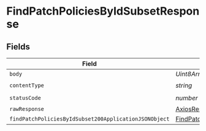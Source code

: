 # FindPatchPoliciesByIdSubsetResponse


## Fields

| Field                                                                                                                     | Type                                                                                                                      | Required                                                                                                                  | Description                                                                                                               |
| ------------------------------------------------------------------------------------------------------------------------- | ------------------------------------------------------------------------------------------------------------------------- | ------------------------------------------------------------------------------------------------------------------------- | ------------------------------------------------------------------------------------------------------------------------- |
| `body`                                                                                                                    | *Uint8Array*                                                                                                              | :heavy_minus_sign:                                                                                                        | N/A                                                                                                                       |
| `contentType`                                                                                                             | *string*                                                                                                                  | :heavy_check_mark:                                                                                                        | N/A                                                                                                                       |
| `statusCode`                                                                                                              | *number*                                                                                                                  | :heavy_check_mark:                                                                                                        | N/A                                                                                                                       |
| `rawResponse`                                                                                                             | [AxiosResponse>](https://axios-http.com/docs/res_schema)                                                                  | :heavy_minus_sign:                                                                                                        | N/A                                                                                                                       |
| `findPatchPoliciesByIdSubset200ApplicationJSONObject`                                                                     | [FindPatchPoliciesByIdSubset200ApplicationJSON](../../models/operations/findpatchpoliciesbyidsubset200applicationjson.md) | :heavy_minus_sign:                                                                                                        | OK                                                                                                                        |